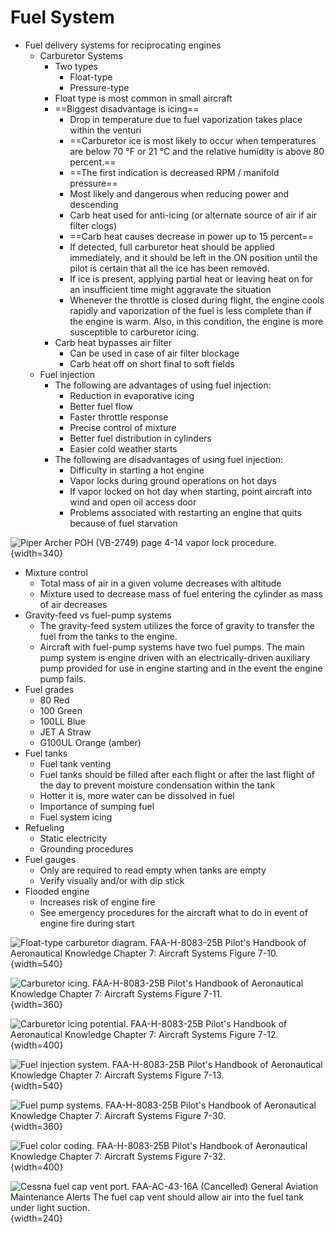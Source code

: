 # Fuel System

* Fuel delivery systems for reciprocating engines
  * Carburetor Systems
    * Two types
      * Float-type
      * Pressure-type
    * Float type is most common in small aircraft
    * ==Biggest disadvantage is icing==
      * Drop in temperature due to fuel vaporization takes place within the venturi
      * ==Carburetor ice is most likely to occur when temperatures are below 70 &#176;F or 21 &#176;C and the relative humidity is above 80 percent.==
      * ==The first indication is decreased RPM / manifold pressure==
      * Most likely and dangerous when reducing power and descending
      * Carb heat used for anti-icing (or alternate source of air if air filter clogs)
      * ==Carb heat causes decrease in power up to 15 percent==
      * If detected, full carburetor heat should be applied immediately, and it should be left in the ON position until the pilot is certain that all the ice has been removed.
      * If ice is present, applying partial heat or leaving heat on for an insufficient time might aggravate the situation
      * Whenever the throttle is closed during flight, the engine cools rapidly and vaporization of the fuel is less complete than if the engine is warm. Also, in this condition, the engine is more susceptible to carburetor icing.
    * Carb heat bypasses air filter
      * Can be used in case of air filter blockage
      * Carb heat off on short final to soft fields
  * Fuel injection
    * The following are advantages of using fuel injection:
      * Reduction in evaporative icing
      * Better fuel flow
      * Faster throttle response
      * Precise control of mixture
      * Better fuel distribution in cylinders
      * Easier cold weather starts
    * The following are disadvantages of using fuel injection:
      * Difficulty in starting a hot engine
      * Vapor locks during ground operations on hot days
      * If vapor locked on hot day when starting, point aircraft into wind and open oil access door
      * Problems associated with restarting an engine that quits because of fuel starvation

![Piper Archer POH (VB-2749) page 4-14 vapor lock procedure.](/img/archer-poh/archer-poh-page-4-14-vapor-lock.png){width=340}

* Mixture control
  * Total mass of air in a given volume decreases with altitude
  * Mixture used to decrease mass of fuel entering the cylinder as mass of air decreases
* Gravity-feed vs fuel-pump systems
  * The gravity-feed system utilizes the force of gravity to transfer the fuel from the tanks to the engine.
  * Aircraft with fuel-pump systems have two fuel pumps. The main pump system is engine driven with an electrically-driven auxiliary pump provided for use in engine starting and in the event the engine pump fails.
* Fuel grades
  * 80 Red
  * 100 Green
  * 100LL Blue
  * JET A Straw
  * G100UL Orange (amber)
* Fuel tanks
  * Fuel tank venting
  * Fuel tanks should be filled after each flight or after the last flight of the day to prevent moisture condensation within the tank
  * Hotter it is, more water can be dissolved in fuel
  * Importance of sumping fuel
  * Fuel system icing
* Refueling
  * Static electricity
  * Grounding procedures
* Fuel gauges
  * Only are required to read empty when tanks are empty
  * Verify visually and/or with dip stick
* Flooded engine
  * Increases risk of engine fire
  * See emergency procedures for the aircraft what to do in event of engine fire during start

![Float-type carburetor diagram. [FAA-H-8083-25B Pilot's Handbook of Aeronautical Knowledge](https://www.faa.gov/regulations_policies/handbooks_manuals/aviation/phak) [Chapter 7: Aircraft Systems](https://www.faa.gov/sites/faa.gov/files/regulations_policies/handbooks_manuals/aviation/phak/09_phak_ch7.pdf) Figure 7-10.](/img/phak/phak-figure-7-10-float-carburetor.jpg){width=540}

![Carburetor icing. [FAA-H-8083-25B Pilot's Handbook of Aeronautical Knowledge](https://www.faa.gov/regulations_policies/handbooks_manuals/aviation/phak) [Chapter 7: Aircraft Systems](https://www.faa.gov/sites/faa.gov/files/regulations_policies/handbooks_manuals/aviation/phak/09_phak_ch7.pdf) Figure 7-11.](/img/phak/phak-figure-7-11-carburetor-icing.jpg){width=360}

![Carburetor icing potential. [FAA-H-8083-25B Pilot's Handbook of Aeronautical Knowledge](https://www.faa.gov/regulations_policies/handbooks_manuals/aviation/phak) [Chapter 7: Aircraft Systems](https://www.faa.gov/sites/faa.gov/files/regulations_policies/handbooks_manuals/aviation/phak/09_phak_ch7.pdf) Figure 7-12.](/img/phak/phak-figure-7-12-carburetor-icing-chart.png){width=400}

![Fuel injection system. [FAA-H-8083-25B Pilot's Handbook of Aeronautical Knowledge](https://www.faa.gov/regulations_policies/handbooks_manuals/aviation/phak) [Chapter 7: Aircraft Systems](https://www.faa.gov/sites/faa.gov/files/regulations_policies/handbooks_manuals/aviation/phak/09_phak_ch7.pdf) Figure 7-13.](/img/phak/phak-figure-7-13-fuel-injection-system.jpg){width=540}

![Fuel pump systems. [FAA-H-8083-25B Pilot's Handbook of Aeronautical Knowledge](https://www.faa.gov/regulations_policies/handbooks_manuals/aviation/phak) [Chapter 7: Aircraft Systems](https://www.faa.gov/sites/faa.gov/files/regulations_policies/handbooks_manuals/aviation/phak/09_phak_ch7.pdf) Figure 7-30.](/img/phak/phak-figure-7-30-fuel-pump-systems.jpg){width=360}

![Fuel color coding. [FAA-H-8083-25B Pilot's Handbook of Aeronautical Knowledge](https://www.faa.gov/regulations_policies/handbooks_manuals/aviation/phak) [Chapter 7: Aircraft Systems](https://www.faa.gov/sites/faa.gov/files/regulations_policies/handbooks_manuals/aviation/phak/09_phak_ch7.pdf) Figure 7-32.](/img/phak/phak-figure-7-32-fuel-color-coding.png){width=400}

![Cessna fuel cap vent port. [FAA-AC-43-16A (Cancelled) General Aviation Maintenance Alerts](https://www.faa.gov/regulations_policies/advisory_circulars/index.cfm/go/document.information/documentID/22593) The fuel cap vent should allow air into the fuel tank under light suction.](/img/cessna-fuel-cap-vent-port.jpg){width=240}
